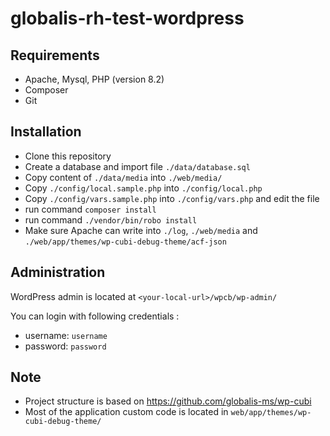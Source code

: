 # globalis-rh-test-wordpress

## Requirements

- Apache, Mysql, PHP (version 8.2)
- Composer
- Git

## Installation

- Clone this repository
- Create a database and import file `./data/database.sql`
- Copy content of `./data/media` into `./web/media/`
- Copy `./config/local.sample.php` into `./config/local.php`
- Copy `./config/vars.sample.php` into `./config/vars.php` and edit the file
- run command `composer install`
- run command `./vendor/bin/robo install`
- Make sure Apache can write into `./log`,  `./web/media` and `./web/app/themes/wp-cubi-debug-theme/acf-json`

## Administration

WordPress admin is located at `<your-local-url>/wpcb/wp-admin/`

You can login with following credentials :

- username: `username`
- password: `password`

## Note

- Project structure is based on https://github.com/globalis-ms/wp-cubi
- Most of the application custom code is located in `web/app/themes/wp-cubi-debug-theme/`
